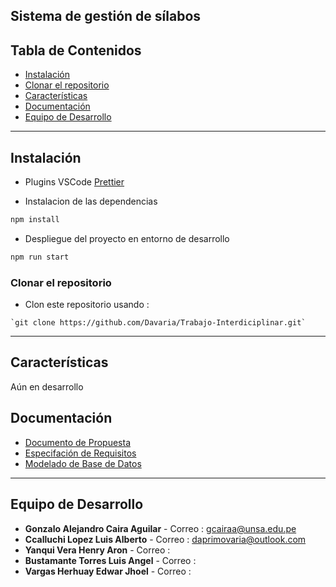 ## **Sistema de gestión de sílabos**

## Tabla de Contenidos


- [Instalación](#Instalación)
- [Clonar el repositorio](#Clonar-el-repositorio)
- [Características](#Características)
- [Documentación](#Documentación)
- [Equipo de Desarrollo](#Equipo-de-Desarrollo)





---

## Instalación

- Plugins VSCode
  [Prettier](https://marketplace.visualstudio.com/items?itemName=esbenp.prettier-vscode)

- Instalacion de las dependencias

```bash
npm install
```

- Despliegue del proyecto en entorno de desarrollo

```bash
npm run start
```


### Clonar el repositorio

- Clon este repositorio usando :
```
`git clone https://github.com/Davaria/Trabajo-Interdiciplinar.git`
```
---

## Características

Aún en desarrollo

## Documentación

- [Documento de Propuesta](https://drive.google.com/file/d/1V3skdN_GePA_sizYVOXmV55tf8vSLHEz/view?usp=sharing)
- [Especifación de Requisitos](https://docs.google.com/document/d/1EbCk703jdvFcwA9mVOvPO5mAuqN-6icyF3C9c0nSaGw/edit?usp=sharing)
- [Modelado de Base de Datos](https://drive.google.com/file/d/1bsYascnr1QJuWDyxoKGPL3WfSS8BynfY/view?usp=sharing)

---

## Equipo de Desarrollo
* **Gonzalo Alejandro Caira Aguilar** - Correo : [gcairaa@unsa.edu.pe](gcairaa@unsa.edu.pe)
* **Ccalluchi Lopez Luis Alberto** - Correo : daprimovaria@outlook.com
* **Yanqui Vera Henry Aron**  - Correo : []()
* **Bustamante Torres Luis Angel** - Correo : []()
* **Vargas Herhuay Edwar Jhoel** - Correo : []()
